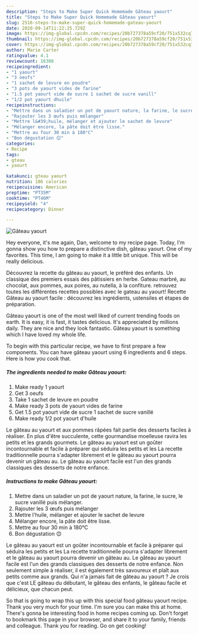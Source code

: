 ```yaml
---
description: "Steps to Make Super Quick Homemade Gâteau yaourt"
title: "Steps to Make Super Quick Homemade Gâteau yaourt"
slug: 2516-steps-to-make-super-quick-homemade-gateau-yaourt
date: 2020-09-14T11:22:25.729Z
image: https://img-global.cpcdn.com/recipes/20b727378a59cf20/751x532cq70/gateau-yaourt-photo-principale-de-la-recette.jpg
thumbnail: https://img-global.cpcdn.com/recipes/20b727378a59cf20/751x532cq70/gateau-yaourt-photo-principale-de-la-recette.jpg
cover: https://img-global.cpcdn.com/recipes/20b727378a59cf20/751x532cq70/gateau-yaourt-photo-principale-de-la-recette.jpg
author: Marie Carter
ratingvalue: 4.1
reviewcount: 16308
recipeingredient:
- "1 yaourt"
- "3 oeufs"
- "1 sachet de levure en poudre"
- "3 pots de yaourt vides de farine"
- "1.5 pot yaourt vide de sucre 1 sachet de sucre vanill"
- "1/2 pot yaourt dhuile"
recipeinstructions:
- "Mettre dans un saladier un pot de yaourt nature, la farine, le sucre, le sucre vanillé puis mélanger."
- "Rajouter les 3 œufs puis mélanger"
- "Mettre l&#39;huile, mélanger et ajouter le sachet de levure"
- "Mélanger encore, la pâte doit être lisse."
- "Mettre au four 30 min à 180°C"
- "Bon dégustation 😊"
categories:
- Recipe
tags:
- gteau
- yaourt

katakunci: gteau yaourt 
nutrition: 186 calories
recipecuisine: American
preptime: "PT35M"
cooktime: "PT46M"
recipeyield: "4"
recipecategory: Dinner

---
```



![Gâteau yaourt](https://img-global.cpcdn.com/recipes/20b727378a59cf20/751x532cq70/gateau-yaourt-photo-principale-de-la-recette.jpg)

Hey everyone, it's me again, Dan, welcome to my recipe page. Today, I'm gonna show you how to prepare a distinctive dish, gâteau yaourt. One of my favorites. This time, I am going to make it a little bit unique. This will be really delicious.

Découvrez la recette du gâteau au yaourt, le préféré des enfants. Un classique des premiers essais des pâtissiers en herbe. Gateau marbré, au chocolat, aux pommes, aux poires, au nutella, à la confiture. retrouvez toutes les différentes recettes possibles avec le gateau au yaourt! Recette Gâteau au yaourt facile : découvrez les ingrédients, ustensiles et étapes de préparation.

Gâteau yaourt is one of the most well liked of current trending foods on earth. It is easy, it is fast, it tastes delicious. It's appreciated by millions daily. They are nice and they look fantastic. Gâteau yaourt is something which I have loved my whole life.


To begin with this particular recipe, we have to first prepare a few components. You can have gâteau yaourt using 6 ingredients and 6 steps. Here is how you cook that.

<!--inarticleads1-->

##### The ingredients needed to make Gâteau yaourt:

1. Make ready 1 yaourt
1. Get 3 oeufs
1. Take 1 sachet de levure en poudre
1. Make ready 3 pots de yaourt vides de farine
1. Get 1.5 pot yaourt vide de sucre 1 sachet de sucre vanillé
1. Make ready 1/2 pot yaourt d&#39;huile


Le gâteau au yaourt et aux pommes râpées fait partie des desserts faciles à réaliser. En plus d&#39;être succulente, cette gourmandise moelleuse ravira les petits et les grands gourmets. Le gâteau au yaourt est un goûter incontournable et facile à préparer qui séduira les petits et les La recette traditionnelle pourra s&#39;adapter librement et le gâteau au yaourt pourra devenir un gâteau au. Le gâteau au yaourt facile est l&#39;un des grands classiques des desserts de notre enfance. 

<!--inarticleads2-->

##### Instructions to make Gâteau yaourt:

1. Mettre dans un saladier un pot de yaourt nature, la farine, le sucre, le sucre vanillé puis mélanger.
1. Rajouter les 3 œufs puis mélanger
1. Mettre l&#39;huile, mélanger et ajouter le sachet de levure
1. Mélanger encore, la pâte doit être lisse.
1. Mettre au four 30 min à 180°C
1. Bon dégustation 😊


Le gâteau au yaourt est un goûter incontournable et facile à préparer qui séduira les petits et les La recette traditionnelle pourra s&#39;adapter librement et le gâteau au yaourt pourra devenir un gâteau au. Le gâteau au yaourt facile est l&#39;un des grands classiques des desserts de notre enfance. Non seulement simple à réaliser, il est également très savoureux et plaît aux petits comme aux grands. Qui n&#39;a jamais fait de gâteau au yaourt ? Je crois que c&#39;est LE gâteau du débutant, le gâteau des enfants, le gâteau facile et délicieux, que chacun peut. 

So that is going to wrap this up with this special food gâteau yaourt recipe. Thank you very much for your time. I'm sure you can make this at home. There's gonna be interesting food in home recipes coming up. Don't forget to bookmark this page in your browser, and share it to your family, friends and colleague. Thank you for reading. Go on get cooking!
